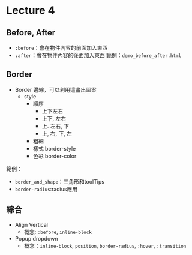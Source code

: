 # Lecture 4
## Before, After
- `:before`：會在物件內容的前面加入東西
- `:after`：會在物件內容的後面加入東西
範例：`demo_before_after.html`

## Border
- Border 邊線，可以利用這畫出圖案
  - style
    - 順序
      - 上下左右
      - 上下, 左右
      - 上. 左右, 下
      - 上, 右, 下, 左
    - 粗細
    - 樣式 border-style
    - 色彩 border-color

範例：
- `border_and_shape`：三角形和toolTips
- `border-radius`:radius應用

## 綜合
- Align Vertical
  - 概念: `:before`, `inline-block`
- Popup dropdown
  - 概念：`inline-block`, `position`, `border-radius`, `:hover`, `:transition`
